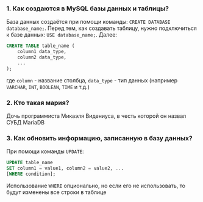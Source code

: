### 1. Как создаются в MySQL базы данных и таблицы?
База данных создаётся при помощи команды: `CREATE DATABASE database_name;`.
Перед тем, как создавать таблицу, нужно подключиться к базе данных: `USE database_name;`. Далее:
```sql
CREATE TABLE table_name (
    column1 data_type,
    column2 data_type,
    ...
);
```
где `column` - название столбца, `data_type` - тип данных (например `VARCHAR`, `INT`, `BOOLEAN`, `TIME` и т.д.) 
### 2. Кто такая мария?
Дочь программиста Микаэля Видениуса, в честь которой он назвал СУБД MariaDB

### 3. Как обновить информацию, записанную в базу данных?
При помощи команды `UPDATE`:
```sql
UPDATE table_name
SET column1 = value1, column2 = value2, ... 
[WHERE condition];
```
Использование `WHERE` опционально, но если его не использовать, то будут изменены все строки в таблице